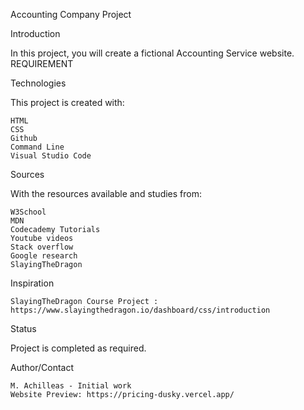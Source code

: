 Accounting Company Project

Introduction

In this project, you will create a fictional Accounting Service website. 
REQUIREMENT



Technologies

This project is created with:

    HTML
    CSS
    Github
    Command Line
    Visual Studio Code

Sources

With the resources available and studies from:

    W3School
    MDN
    Codecademy Tutorials
    Youtube videos
    Stack overflow
    Google research
    SlayingTheDragon

Inspiration

    SlayingTheDragon Course Project : https://www.slayingthedragon.io/dashboard/css/introduction

Status

Project is completed as required.

Author/Contact

    M. Achilleas - Initial work
    Website Preview: https://pricing-dusky.vercel.app/
    
